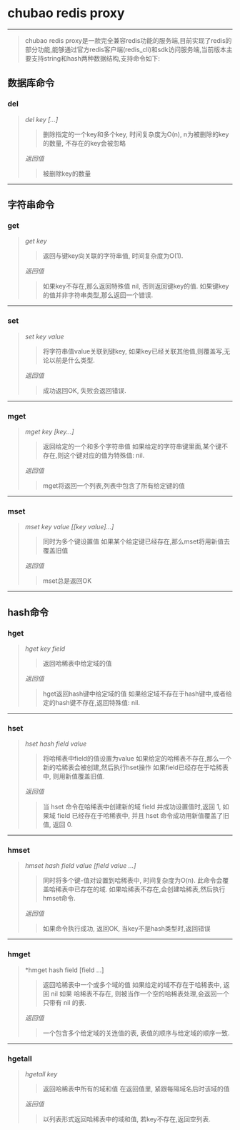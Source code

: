 # chubao redis proxy
-----------------------------------------
> chubao redis proxy是一款完全兼容redis功能的服务端,目前实现了redis的部分功能,能够通过官方redis客户端(redis_cli)和sdk访问服务端,当前版本主要支持string和hash两种数据结构,支持命令如下:
## **数据库命令**
### **del**
> *del key [...]*
>
>> 删除指定的一个key和多个key, 时间复杂度为O(n), n为被删除的key的数量, 不存在的key会被忽略
>
> *返回值*
>
>> 被删除key的数量
>
-----------------------------------------
## **字符串命令**
### **get**
> *get key*
>
>> 返回与键key向关联的字符串值, 时间复杂度为O(1).
>
> *返回值*
>
>> 如果key不存在,那么返回特殊值 nil, 否则返回键key的值.
>> 如果键key的值并非字符串类型,那么返回一个错误.
>
-----------------------------------------
### **set**
> *set key value*
>
>> 将字符串值value关联到键key, 如果key已经关联其他值,则覆盖写,无论以前是什么类型.
>
> *返回值*
>
>> 成功返回OK, 失败会返回错误.
>
----------------------------------------
### **mget**
> *mget key [key...]*
>
>> 返回给定的一个和多个字符串值
>> 如果给定的字符串键里面,某个键不存在,则这个键对应的值为特殊值: nil.
>
> *返回值*
>
>> mget将返回一个列表,列表中包含了所有给定键的值
>
-----------------------------------------
### **mset**
> *mset key value [[key value]...]*
>
>> 同时为多个键设置值
>> 如果某个给定键已经存在,那么mset将用新值去覆盖旧值
>
> *返回值*
>
>> mset总是返回OK
>
-----------------------------------------
## **hash命令**
### **hget**
> *hget key field*
>
>> 返回哈稀表中给定域的值
>
> *返回值*
>
>> hget返回hash键中给定域的值
>> 如果给定域不存在于hash键中,或者给定的hash键不存在,返回特殊值: nil.
----------------------------------------- 
### **hset**
> *hset hash field value*
>
>> 将哈稀表中field的值设置为value
>> 如果给定的哈稀表不存在,那么一个新的哈稀表会被创建,然后执行hset操作
>> 如果field已经存在于哈稀表中, 则用新值覆盖旧值.
>
> *返回值*
>
>> 当 hset 命令在哈稀表中创建新的域 field 并成功设置值时,返回 1, 如果域 field 已经存在于哈稀表中, 并且 hset 命令成功用新值覆盖了旧值, 返回 0.
>
----------------------------------------
### **hmset**
> *hmset hash field value [field value ...]*
>
>> 同时将多个键-值对设置到哈稀表中, 时间复杂度为O(n).
>> 此命令会覆盖哈稀表中已存在的域.
>> 如果哈稀表不存在,会创建哈稀表,然后执行hmset命令.
>
> *返回值*
>
>> 如果命令执行成功, 返回OK, 当key不是hash类型时,返回错误
>
---------------------------------------
### **hmget**
> *hmget hash field [field ...]
>
>> 返回哈稀表中一个或多个域的值
>> 如果给定的域不存在于哈稀表中, 返回 nil
>> 如果 哈稀表不存在, 则被当作一个空的哈稀表处理,会返回一个只带有 nil 的表.
>
> *返回值*
>
>> 一个包含多个给定域的关连值的表, 表值的顺序与给定域的顺序一致.
>
---------------------------------------
### **hgetall**
> *hgetall key*
>
>> 返回哈稀表中所有的域和值
>> 在返回值里, 紧跟每隔域名后时该域的值
>
> *返回值*
>
>> 以列表形式返回哈稀表中的域和值, 若key不存在,返回空列表.